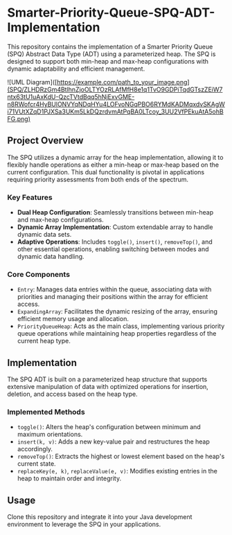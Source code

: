 # Smarter-Priority-Queue-SPQ-ADT-Implementation

This repository contains the implementation of a Smarter Priority Queue (SPQ) Abstract Data Type (ADT) using a parameterized heap. The SPQ is designed to support both min-heap and max-heap configurations with dynamic adaptability and efficient management.

![UML Diagram]([https://example.com/path_to_your_image.png](SPQ/ZLHDRzGm4BtlhnZjoOLTYOzRLAfMfH8e1q1TvO9GDPiTqdGTszZEiW7ntx63tU1uAxKdU-QzcTVtdBqq5hNjExvGME-n8RWofcr4HyBUlONVYqNDqHYu4LOFvoNGqPBO6RYMdKADMqxdvSKAgWi71VUtXZqD1PJXSa3UKm5LkDQzrdvmAtPqBA0LTcoy_3UU2VfPEkuAtA5ohBFG.png)

## Project Overview

The SPQ utilizes a dynamic array for the heap implementation, allowing it to flexibly handle operations as either a min-heap or max-heap based on the current configuration. This dual functionality is pivotal in applications requiring priority assessments from both ends of the spectrum.

### Key Features

- **Dual Heap Configuration**: Seamlessly transitions between min-heap and max-heap configurations.
- **Dynamic Array Implementation**: Custom extendable array to handle dynamic data sets.
- **Adaptive Operations**: Includes `toggle()`, `insert()`, `removeTop()`, and other essential operations, enabling switching between modes and dynamic data handling.

### Core Components

- `Entry`: Manages data entries within the queue, associating data with priorities and managing their positions within the array for efficient access.
- `ExpandingArray`: Facilitates the dynamic resizing of the array, ensuring efficient memory usage and allocation.
- `PriorityQueueHeap`: Acts as the main class, implementing various priority queue operations while maintaining heap properties regardless of the current heap type.

## Implementation

The SPQ ADT is built on a parameterized heap structure that supports extensive manipulation of data with optimized operations for insertion, deletion, and access based on the heap type.

### Implemented Methods

- `toggle()`: Alters the heap's configuration between minimum and maximum orientations.
- `insert(k, v)`: Adds a new key-value pair and restructures the heap accordingly.
- `removeTop()`: Extracts the highest or lowest element based on the heap's current state.
- `replaceKey(e, k)`, `replaceValue(e, v)`: Modifies existing entries in the heap to maintain order and integrity.

## Usage

Clone this repository and integrate it into your Java development environment to leverage the SPQ in your applications.

